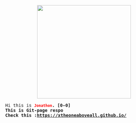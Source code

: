 
<center><img src="https://user-images.githubusercontent.com/86317606/123601793-efa75600-d7ac-11eb-8409-b448b5c03340.png" style="width:300px;height:300px;"></center>
<pre>Hi this is <b><code style="color:red;">Jonathon</code>. [0-0]
This is Git-page respo
Check this :<a href="https://xtheoneaboveall.github.io/" >https://xtheoneaboveall.github.io/</a>
</pre>

